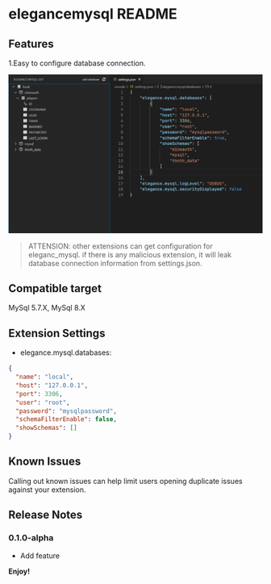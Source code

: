 # elegancemysql README

## Features

1.Easy to configure database connection.

![configure example](./example/config.png)

> ATTENSION:
> other extensions can get configuration for eleganc_mysql.
> if there is any malicious extension,
> it will leak database connection information from settings.json.

## Compatible target

MySql 5.7.X, MySql 8.X

## Extension Settings

- elegance.mysql.databases:

```json
{
  "name": "local",
  "host": "127.0.0.1",
  "port": 3306,
  "user": "root",
  "password": "mysqlpassword",
  "schemaFilterEnable": false,
  "showSchemas": []
}
```

## Known Issues

Calling out known issues can help limit users opening duplicate issues against your extension.

## Release Notes

### 0.1.0-alpha

- Add feature

**Enjoy!**

